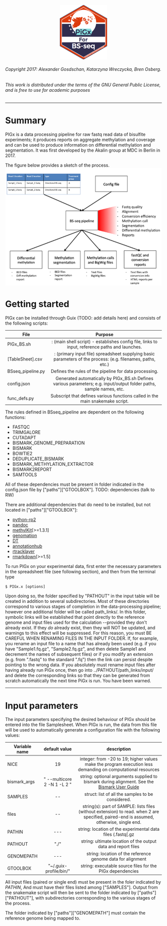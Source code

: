 

<a name="logo"/>
<div align="center">
<img src="images/Logo_PIGx.png" alt="PiGx Logo"  width="30%" height="30%" ></img>
</a>
</div>

######  Copyright 2017: Alexander Gosdschan, Katarzyna Wreczycka, Bren Osberg.
######  This work is distributed under the terms of the GNU General Public License,  and is free to use for academic purposes

-----
# Summary

PIGx is a data processing pipeline for raw fastq read data of bisulfite experiments; it produces reports on aggregate methylation and  coverage and can be used to produce information on differential methylation and segmentation. It was first developed by the Akalin group at MDC in Berlin in 2017.

The figure below provides a sketch of the process.
![](images/pipelineIO_BSseq.png )

# Getting started
PIGx can be installed through Guix (TODO: add details here) and consists of the following scripts: 

| File          | Purpose       |
| ------------- |:-------------:|
| PIGx_BS.sh    |: (main shell script) - establishes config file, links to input, reference paths and launches. |
| [TableSheet].csv  |: (primary input file)  spreadsheet supplying basic parameters of the process: (e.g. filenames, paths, etc.) |
| BSseq_pipeline.py |  Defines the rules of the pipeline for data processing.     |
| config.json   | Generated automatically by PIGx_BS.sh Defines various parameters; e.g. input/output folder paths, sample names, etc. |
| func_defs.py  | Subscript that defines various functions called in the main snakemake script.                          |

The rules defined in BSseq_pipeline are dependent on the following functions:
 - FASTQC                        
 - TRIMGALORE                   
 - CUTADAPT                      
 - BISMARK_GENOME_PREPARATION    
 - BISMARK                       
 - BOWTIE2                       
 - DEDUPLICATE_BISMARK           
 - BISMARK_METHYLATION_EXTRACTOR 
 - BISMARK2REPORT                
 - SAMTOOLS 

All of these dependencies must be present in folder indicated in the config.json file by  ["paths"]["GTOOLBOX"]. TODO: dependencies (talk to RW)

There are additional dependencies that do need to be installed, but not located in ["paths"]["GTOOLBOX"]:

 - [python-rp2](https://rpy2.bitbucket.io/)
 - [pandoc](http://pandoc.org/)
 - [methylKit](https://github.com/al2na/methylKit)[>=1.3.1]
 - [genomation](http://bioinformatics.mdc-berlin.de/genomation/)
 - [DT](https://rstudio.github.io/DT/) 
 - [annotationhub](https://www.bioconductor.org/packages/release/bioc/html/AnnotationHub.html)
 - [rtracklayer](http://bioconductor.org/packages/release/bioc/html/rtracklayer.html)
 - [rmarkdown](http://rmarkdown.rstudio.com/)[>=1.5]

To run PIGx on your experimental data, first enter the necessary parameters in the spreadsheet file (see following section), and then from the terminal type

```
$ PIGx.x [options] 
```

Upon doing so, the folder specified by "PATHOUT" in the input table will be created in addition to several subdirectories.
Most of these directories correspond to various stages of completion in the data-processing pipeline; however one additional folder will be called path_links/.
In this folder, symbolic links will be established that point directly to the reference genome and input files used for the calculation --provided they don't already exist. If they *do* already exist, then they will NOT be updated, and warnings to this effect will be suppressed. For this reason, you must BE CAREFUL WHEN RENAMING FILES IN THE INPUT FOLDER.
If, for example, you rename an input file to a name that has already been used (e.g. if you have "Sample1.fq.gz", "Sample2.fq.gz", and then delete Sample1 and decrement the names of subsequent files) or if you modify an extension (e.g. from ".fastq" to the standard ".fq") then the link can persist despite pointing to the wrong data.
If you absolutely must rename input files after having already run PiGx once, then go into ../PATHOUT/path_links/input/ and delete the corresponding links so that they can be generated from scratch automatically the next time PiGx is run. You have been warned.


---- 
# Input parameters

The input parameters specifying the desired behaviour of PIGx should be entered into the file Samplesheet.
When PIGx is run, the data from this file will be used to automatically generate a configuration file with the following values:
 
| Variable name | default value | description |
| ------------- |:-------------:|:-----------:|
| NICE          |    19         | integer: from -20 to 19; higher values make the program execution less demanding on computational resources |
| bismark_args  |  " --multicore 2 -N 1 -L 2 "      |  string: optional arguments supplied to bismark during alignment. See the [Bismark User Guide](https://rawgit.com/FelixKrueger/Bismark/master/Docs/Bismark_User_Guide.html#appendix-ii-bismark)  |
| SAMPLES       |     --        | struct: list of all the samples to be considered. |
|  files        |     --        | string(s): part of SAMPLE: lists files (without extension) to read. when 2 are specified, paired-end is assumed, otherwise, single end. |
|  PATHIN       |     ---       | string: location of the experimental data files (.fastq[.gz|.bz2])   |
|  PATHOUT      |    "./"       | string: ultimate location of the output data and report files   |
|  GENOMEPATH   |     ---       | string: location of the reference genome data for alignment   |
|  GTOOLBOX     | "~/.guix-profile/bin/"  | string: executable source files for the PIGx dependencies   |

 
All input files (paired or single end) must be present in the foler indicated by _PATHIN_, And must have their files listed among ["SAMPLES"]. Output from the snakemake script will then be sent to the folder indicated by ["paths"]["PATHOUT"], with subdirectories corresponding to the various stages of the process.


The folder indicated by ["paths"]["GENOMEPATH"] must contain the reference genome being mapped to.

